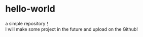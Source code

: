 # hello-world
a simple repository！</br>
I will make some project in the future and upload on the Github!
